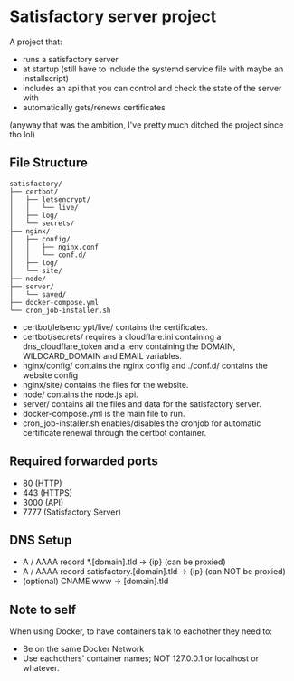 # Satisfactory server project

A project that:

- runs a satisfactory server
- at startup (still have to include the systemd service file with maybe an installscript)
- includes an api that you can control and check the state of the server with
- automatically gets/renews certificates

(anyway that was the ambition, I've pretty much ditched the project since tho lol)

## File Structure

    satisfactory/
    ├── certbot/
    │   ├── letsencrypt/
    │   │   └── live/
    │   ├── log/
    │   └── secrets/
    ├── nginx/
    │   ├── config/
    │   │   ├── nginx.conf
    │   │   └── conf.d/
    │   ├── log/
    │   └── site/
    ├── node/
    ├── server/
    │   └── saved/
    ├── docker-compose.yml
    └── cron_job-installer.sh

- certbot/letsencrypt/live/ contains the certificates.
- certbot/secrets/ requires a cloudflare.ini containing a dns_cloudflare_token and a .env containing the DOMAIN, WILDCARD_DOMAIN and EMAIL variables.
- nginx/config/ contains the nginx config and ./conf.d/ contains the website config
- nginx/site/ contains the files for the website.
- node/ contains the node.js api.
- server/ contains all the files and data for the satisfactory server.
- docker-compose.yml is the main file to run.
- cron_job-installer.sh enables/disables the cronjob for automatic certificate renewal through the certbot container.

## Required forwarded ports

- 80 (HTTP)
- 443 (HTTPS)
- 3000 (API)
- 7777 (Satisfactory Server)

## DNS Setup

- A / AAAA record *.[domain].tld -> {ip} (can be proxied)
- A / AAAA record satisfactory.[domain].tld -> {ip} (can NOT be proxied)
- (optional) CNAME www -> [domain].tld

## Note to self

When using Docker, to have containers talk to eachother they need to:

- Be on the same Docker Network
- Use eachothers' container names; NOT 127.0.0.1 or localhost or whatever.
